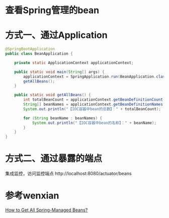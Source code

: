 # 查看Spring管理的bean

# 方式一、通过Application
```java
@SpringBootApplication
public class BeanApplication {

    private static ApplicationContext applicationContext;

    public static void main(String[] args) {
        applicationContext = SpringApplication.run(BeanApplication.class, args);
        getAllBeans();
    }

    public static void getAllBeans() {
        int totalBeanCount = applicationContext.getBeanDefinitionCount();
        String[] beanNames = applicationContext.getBeanDefinitionNames();
        System.out.println("【IOC容器中bean的总数】：" + totalBeanCount);

        for (String beanName : beanNames) {
            System.out.println("【IOC容器中bean的名称】：" + beanName);
        }
    }
}
```

# 方式二、通过暴露的端点
集成监控，访问监控端点
http://localhost:8080/actuator/beans

# 参考wenxian 
[How to Get All Spring-Managed Beans?](https://www.baeldung.com/spring-show-all-beans)